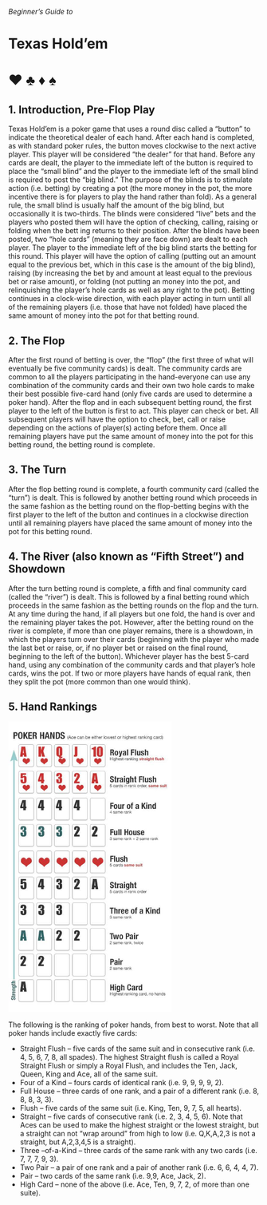 *Beginner’s Guide to*

# Texas Hold’em

# ♥ ♣ ♦ ♠

## 1. Introduction, Pre-Flop Play

Texas Hold’em is a poker game that uses a round disc called a “button” to indicate the theoretical dealer of each hand. After each hand is
completed, as with standard poker rules, the button moves clockwise to the next active player. This player will be considered “the dealer” for
that hand.
Before any cards are dealt, the player to the immediate left of the button is required to place the “small blind” and the player to the immediate
left of the small blind is required to post the “big blind.” The purpose of the blinds is to stimulate action (i.e. betting) by creating a pot (the
more money in the pot, the more incentive there is for players to play the hand rather than fold). As a general rule, the small blind is usually
half the amount of the big blind, but occasionally it is two-thirds. The blinds were considered “live” bets and the players who posted them will
have the option of checking, calling, raising or folding when the bett ing returns to their position.
After the blinds have been posted, two “hole cards” (meaning they are face down) are dealt to each player. The player to the immediate left
of the big blind starts the betting for this round. This player will have the option of calling (putting out an amount equal to the previous bet,
which in this case is the amount of the big blind), raising (by increasing the bet by and amount at least equal to the previous bet or raise
amount), or folding (not putting an money into the pot, and relinquishing the player’s hole cards as well as any right to the pot). Betting
continues in a clock-wise direction, with each player acting in turn until all of the remaining players (i.e. those that have not folded) have
placed the same amount of money into the pot for that betting round.

## 2. The Flop

After the first round of betting is over, the “flop” (the first three of what will eventually be five community cards) is dealt. The community cards
are common to all the players participating in the hand-everyone can use any combination of the community cards and their own two hole
cards to make their best possible five-card hand (only five cards are used to determine a poker hand). After the flop and in each subsequent
betting round, the first player to the left of the button is first to act. This player can check or bet. All subsequent players will have the option
to check, bet, call or raise depending on the actions of player(s) acting before them. Once all remaining players have put the same amount
of money into the pot for this betting round, the betting round is complete.

## 3. The Turn

After the flop betting round is complete, a fourth community card (called the “turn”) is dealt. This is followed by another betting round which
proceeds in the same fashion as the betting round on the flop-betting begins with the first player to the left of the button and continues in a
clockwise direction until all remaining players have placed the same amount of money into the pot for this betting round.

## 4. The River (also known as “Fifth Street”) and Showdown

After the turn betting round is complete, a fifth and final community card (called the “river”) is dealt. This is followed by a final betting round
which proceeds in the same fashion as the betting rounds on the flop and the turn. At any time during the hand, if all players but one fold,
the hand is over and the remaining player takes the pot. However, after the betting round on the river is complete, if more than one player
remains, there is a showdown, in which the players turn over their cards (beginning with the player who made the last bet or raise, or, if no
player bet or raised on the final round, beginning to the left of the button). Whichever player has the best 5-card hand, using any
combination of the community cards and that player’s hole cards, wins the pot. If two or more players have hands of equal rank, then they
split the pot (more common than one would think).

## 5. Hand Rankings

<img src="images/hand ranking.jpg" width="65%">

The following is the ranking of poker hands, from best to worst. Note that all poker hands include exactly five cards:
 - Straight Flush – five cards of the same suit and in consecutive rank (i.e. 4, 5, 6, 7, 8, all spades). The highest Straight flush
is called a Royal Straight Flush or simply a Royal Flush, and includes the Ten, Jack, Queen, King and Ace, all of the same
suit.
 - Four of a Kind – fours cards of identical rank (i.e. 9, 9, 9, 9, 2).
 - Full House – three cards of one rank, and a pair of a different rank (i.e. 8, 8, 8, 3, 3).
 - Flush – five cards of the same suit (i.e. King, Ten, 9, 7, 5, all hearts).
 - Straight – five cards of consecutive rank (i.e. 2, 3, 4, 5, 6). Note that Aces can be used to make the highest straight or the
lowest straight, but a straight can not “wrap around” from high to low (i.e. Q,K,A,2,3 is not a straight, but A,2,3,4,5 is a
straight).
 - Three –of-a-Kind – three cards of the same rank with any two cards (i.e. 7, 7, 7, 9, 3).
 - Two Pair – a pair of one rank and a pair of another rank (i.e. 6, 6, 4, 4, 7).
 - Pair – two cards of the same rank (i.e. 9,9, Ace, Jack, 2).
 - High Card – none of the above (i.e. Ace, Ten, 9, 7, 2, of more than one suite).
